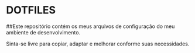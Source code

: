 # DOTFILES

##Este repositório contém os meus arquivos de configuração do meu ambiente de desenvolvimento.

Sinta-se livre para copiar, adaptar e melhorar conforme suas necessidades.
